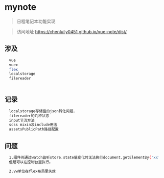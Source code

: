 # mynote

> 日程笔记本功能实现

> 访问地址 https://chenluily0451.github.io/vue-note/dist/

## 涉及

``` bash
  vue
  vuex
  flex
  localstorage
  filereader
  
```

## 记录

``` bash
  localstorage存储值的json转化问题，
  filereader的几种状态
  input节流方法
  scss mixin及include用法
  assetsPublicPath路径配置
```

## 问题

``` bash
  1.组件间通过watch监听store.state值变化时无法执行document.getElementBy('xx').click()类似操作，
  但是可以在控制台里执行。
  
  2.vw单位在flex布局里失效
```
